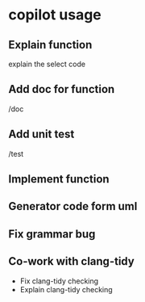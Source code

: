 # copilot usage

## Explain function
explain the select code
## Add doc for function
/doc
## Add unit test
/test
## Implement function
## Generator code form uml
## Fix grammar bug
## Co-work with clang-tidy
- Fix clang-tidy checking
- Explain clang-tidy checking
